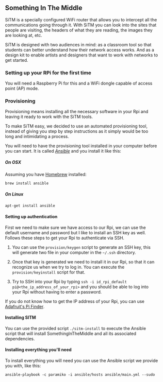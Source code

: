 ## Something In The Middle

SiTM is a specially configured WiFi router that allows you to intercept all the communications going through it. With SiTM you can look into the sites that people are visiting, the headers of what they are reading, the images they are looking at, etc.

SiTM is designed with two audiences in mind: as a classroom tool so that students can better understand how their network access works. And as a design kit to enable artists and designers that want to work with networks to get started.

### Setting up your RPi for the first time

You will need a Raspberry Pi for this and a WiFi dongle capable of access point (AP) mode.

### Provisioning

Provisioning means installing all the necessary software in your Rpi and leaving it ready to work with the SiTM tools.

To make SiTM easy, we decided to use an automated provisioning tool, instead of giving you step by step instructions as it simply would be too long and intimidating a process.

You will need to have the provisioning tool installed in your computer before you can start. It is called [*Ansible*](https://www.ansible.com/) and you install it like this:

##### On OSX

Assuming you have [Homebrew](http://brew.sh/) installed:
```
brew install ansible
```

##### On Linux
```
apt-get install ansible
```

#### Setting up authentication
First we need to make sure we have access to our Rpi, we can use the default
username and password but I like to install an SSH key as well. Follows these steps to get your Rpi to authenticate via SSH.

 1. You can use the `provision/keygen` script to generate an SSH key, this will generate two file in your computer in the `~/.ssh` directory.

 2. Once that key is generated we need to install it in our Rpi, so that it can recognize us when we try to log in. You can execute the `provision/keyinstall` script for that.

 3. Try to SSH into your Rpi by typing `ssh -i id_rpi_default pi@<the_ip_address_of_your_rpi>` and you should be able to log into your Rpi without having to enter a password.

If you do not know how to get the IP address of your Rpi, you can use [Adafruit's Pi Finder](https://github.com/adafruit/Adafruit-Pi-Finder/releases).

#### Installing SITM

You can use the provided script `./sitm-install` to execute the Ansible script that
will install SomethingInTheMiddle and all its associated dependencies.

#### Installing everything you'll need

To install everything you will need you can use the Ansible script we provide you with, like this:

```
ansible-playbook -c paramiko -i ansible/hosts ansible/main.yml --sudo
```
